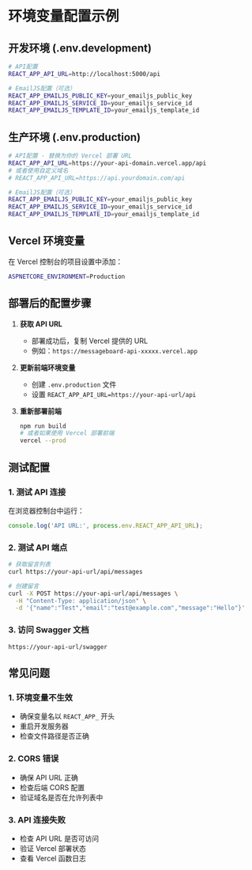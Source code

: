 # 环境变量配置示例

## 开发环境 (.env.development)

```bash
# API配置
REACT_APP_API_URL=http://localhost:5000/api

# EmailJS配置（可选）
REACT_APP_EMAILJS_PUBLIC_KEY=your_emailjs_public_key
REACT_APP_EMAILJS_SERVICE_ID=your_emailjs_service_id
REACT_APP_EMAILJS_TEMPLATE_ID=your_emailjs_template_id
```

## 生产环境 (.env.production)

```bash
# API配置 - 替换为你的 Vercel 部署 URL
REACT_APP_API_URL=https://your-api-domain.vercel.app/api
# 或者使用自定义域名
# REACT_APP_API_URL=https://api.yourdomain.com/api

# EmailJS配置（可选）
REACT_APP_EMAILJS_PUBLIC_KEY=your_emailjs_public_key
REACT_APP_EMAILJS_SERVICE_ID=your_emailjs_service_id
REACT_APP_EMAILJS_TEMPLATE_ID=your_emailjs_template_id
```

## Vercel 环境变量

在 Vercel 控制台的项目设置中添加：

```bash
ASPNETCORE_ENVIRONMENT=Production
```

## 部署后的配置步骤

1. **获取 API URL**
   - 部署成功后，复制 Vercel 提供的 URL
   - 例如：`https://messageboard-api-xxxxx.vercel.app`

2. **更新前端环境变量**
   - 创建 `.env.production` 文件
   - 设置 `REACT_APP_API_URL=https://your-api-url/api`

3. **重新部署前端**
   ```bash
   npm run build
   # 或者如果使用 Vercel 部署前端
   vercel --prod
   ```

## 测试配置

### 1. 测试 API 连接

在浏览器控制台中运行：
```javascript
console.log('API URL:', process.env.REACT_APP_API_URL);
```

### 2. 测试 API 端点

```bash
# 获取留言列表
curl https://your-api-url/api/messages

# 创建留言
curl -X POST https://your-api-url/api/messages \
  -H "Content-Type: application/json" \
  -d '{"name":"Test","email":"test@example.com","message":"Hello"}'
```

### 3. 访问 Swagger 文档

```
https://your-api-url/swagger
```

## 常见问题

### 1. 环境变量不生效
- 确保变量名以 `REACT_APP_` 开头
- 重启开发服务器
- 检查文件路径是否正确

### 2. CORS 错误
- 确保 API URL 正确
- 检查后端 CORS 配置
- 验证域名是否在允许列表中

### 3. API 连接失败
- 检查 API URL 是否可访问
- 验证 Vercel 部署状态
- 查看 Vercel 函数日志 
